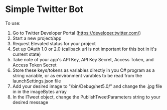 # Simple Twitter Bot

To use:
1. Go to Twitter Developer Portal (https://developer.twitter.com/)
2. Start a new project/app
3. Request Elevated status for your project
4. Set up OAuth 1.0 or 2.0 (callback url is not important for this bot in it's current state)
5. Take note of your app's API Key, API Key Secret, Access Token, and Access Token Secret
6. Store these keys/tokens as variables directly in you C# program as a string variable, or as environment varables to be read from the launchSettings.json file
7. Add your desired image to "<project folder>/bin/Debug/net5.0/" and change the .jpg file in in the imageBytes array
8. In the ITweet object, change the PublishTweetParameters string to your desired message
